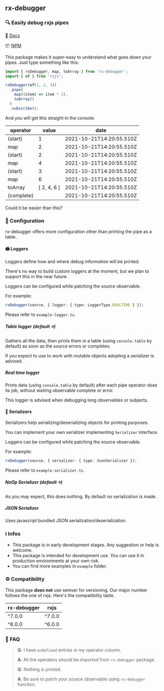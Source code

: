 ## rx-debugger 

### 🔍 Easily debug rxjs pipes

🔗 [Docs](https://corradodellorusso.github.io/rx-debugger/index.html)

📦 [NPM](https://www.npmjs.com/package/rx-debugger)

This package makes it super-easy to understand what goes down your pipes.
Just type something like this:

```typescript
import { rxDebugger, map, toArray } from 'rx-debugger';
import { of } from 'rxjs';

rxDebugger(of(1, 2, 3))
  .pipe(
    map((item) => item * 2),
    toArray()
  )
  .subscribe();
```

And you will get this straight in the console:

| operator   | value       | date                     |
| ---------- | ----------- | ------------------------ |
| (start)    | 1           | 2021-10-21T14:20:55.510Z |
| map        | 2           | 2021-10-21T14:20:55.510Z |
| (start)    | 2           | 2021-10-21T14:20:55.510Z |
| map        | 4           | 2021-10-21T14:20:55.510Z |
| (start)    | 3           | 2021-10-21T14:20:55.510Z |
| map        | 6           | 2021-10-21T14:20:55.510Z |
| toArray    | [ 2, 4, 6 ] | 2021-10-21T14:20:55.510Z |
| (complete) |             | 2021-10-21T14:20:55.510Z |

Could it be easier than this?

### 🔧 Configuration

rx-debugger offers more configuration other than printing the pipe as a table.

#### 🖨️ Loggers

Loggers define how and where debug information will be printed.

There's no way to build custom loggers at the moment, but we plan to support this in the near future.

Loggers can be configured while patching the source observable.

For example:

```typescript
rxDebugger(source, { logger: { type: LoggerType.REALTIME } });
```

Please refer to `example-logger.ts`.

##### Table logger (default ⭐)

Gathers all the data, then prints them in a table (using `console.table` by default) as soon as the source errors or completes.

If you expect to use to work with mutable objects adopting a serializer is advised.

##### Real time logger

Prints data (using  `console.table` by default) after each pipe operator does its job, without waiting observable complete or error.

This logger is advised when debugging long observables or subjects.

#### 🧬 Serializers

Serializers help serializing/deserializing objects for printing purposes.

You can implement your own serializer implementing `Serializer` interface.

Loggers can be configured while patching the source observable.

For example:

```typescript
rxDebugger(source, { serializer: { type: JsonSerializer });
```

Please refer to `example-serializer.ts`.

##### NoOp Serializer (default ⭐)

As you may expect, this does nothing. By default no serialization is made.

##### JSON Serializer 

Uses javascript bundled JSON serialization/deserialization.

### ℹ️ Infos

- This package is in early development stages. Any suggestion or help is welcome.
- This package is intended for development use. You can use it in production environments at your own risk.
- You can find more examples in `example` folder.

### ⚙️ Compatibility

This package **does not** use semver for versioning. Our major number follows the one of rxjs.
Here's the compatibility table.

| rx-debugger | rxjs   |
| ----------- | ------ |
| ^7.0.0      | ^7.0.0 |
| ^6.0.0      | ^6.0.0 |

### 💬 FAQ

> **Q**: I have `undefined` entries in my operator column.
>
> **A**: All the operators should be imported from `rx-debugger` package.

> **Q**: Nothing is printed.
>
> **A**: Be sure to patch your source observable using `rx-debugger` function.

